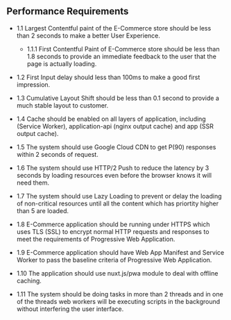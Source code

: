 ## Performance Requirements


- 1.1 Largest Contentful paint of the E-Commerce store should be less than 2 seconds to make a better User Experience.

    - 1.1.1 First Contentful Paint of E-Commerce store should be less than 1.8 seconds to provide an immediate feedback to the user that the page is actually loading.

- 1.2 First Input delay should less than 100ms to make a good first impression.

- 1.3 Cumulative Layout Shift should be less than 0.1 second to provide a much stable layout to customer.

- 1.4 Cache should be enabled on all layers of application, including (Service Worker), application-api (nginx output cache) and app (SSR output cache).

- 1.5 The system should use Google Cloud CDN to get P(90) responses within 2 seconds of request.

- 1.6 The system should use HTTP/2 Push to reduce the latency by 3 seconds by loading resources even before the browser knows it will need them.

- 1.7 The system should use Lazy Loading to prevent or delay the loading of non-critical resources until all the content which has priortity higher than 5 are loaded.

- 1.8 E-Commerce application should be running under HTTPS which uses TLS (SSL) to encrypt normal HTTP requests and responses to meet the requirements of Progressive Web Application.

- 1.9 E-Commerce application should have Web App Manifest and Service Worker to pass the baseline criteria of Progressive Web Application.

- 1.10 The application should use nuxt.js/pwa module to deal with offline caching.

- 1.11 The system should be doing tasks in more than 2 threads and in one of the threads web workers will be executing scripts in the background without interfering the user interface.


